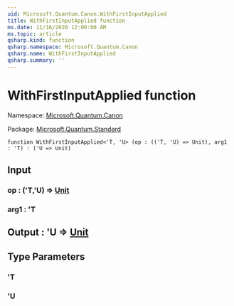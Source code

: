 ```yaml
---
uid: Microsoft.Quantum.Canon.WithFirstInputApplied
title: WithFirstInputApplied function
ms.date: 11/16/2020 12:00:00 AM
ms.topic: article
qsharp.kind: function
qsharp.namespace: Microsoft.Quantum.Canon
qsharp.name: WithFirstInputApplied
qsharp.summary: ''
---
```


# WithFirstInputApplied function

Namespace: [Microsoft.Quantum.Canon](xref:Microsoft.Quantum.Canon)

Package: [Microsoft.Quantum.Standard](https://nuget.org/packages/Microsoft.Quantum.Standard)




```qsharp
function WithFirstInputApplied<'T, 'U> (op : (('T, 'U) => Unit), arg1 : 'T) : ('U => Unit)
```


## Input

### op : ('T,'U) => [Unit](xref:microsoft.quantum.lang-ref.unit) 




### arg1 : 'T





## Output : 'U => [Unit](xref:microsoft.quantum.lang-ref.unit) 



## Type Parameters

### 'T


### 'U

